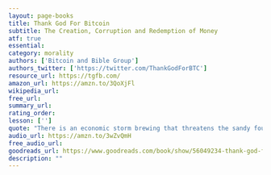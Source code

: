 ```yaml
---
layout: page-books
title: Thank God For Bitcoin
subtitle: The Creation, Corruption and Redemption of Money
atf: true
essential: 
category: morality
authors: ['Bitcoin and Bible Group']
authors_twitter: ['https://twitter.com/ThankGodForBTC']
resource_url: https://tgfb.com/
amazon_url: https://amzn.to/3QoXjFl
wikipedia_url: 
free_url: 
summary_url: 
rating_order: 
lesson: ['']
quote: "There is an economic storm brewing that threatens the sandy foundations of our monetary system."
audio_url: https://amzn.to/3wZvQmH
free_audio_url: 
goodreads_url: https://www.goodreads.com/book/show/56049234-thank-god-for-bitcoin
description: ""
---
```


